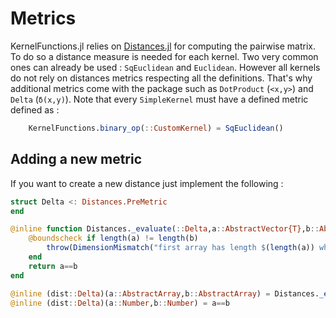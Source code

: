 # Metrics

KernelFunctions.jl relies on [Distances.jl](https://github.com/JuliaStats/Distances.jl) for computing the pairwise matrix.
To do so a distance measure is needed for each kernel. Two very common ones can already be used : `SqEuclidean` and `Euclidean`.
However all kernels do not rely on distances metrics respecting all the definitions. That's why  additional metrics come with the package such as `DotProduct` (`<x,y>`) and `Delta` (`δ(x,y)`).
Note that every `SimpleKernel` must have a defined metric defined as :
```julia
    KernelFunctions.binary_op(::CustomKernel) = SqEuclidean()
```

## Adding a new metric

If you want to create a new distance just implement the following :

```julia
struct Delta <: Distances.PreMetric
end

@inline function Distances._evaluate(::Delta,a::AbstractVector{T},b::AbstractVector{T}) where {T}
    @boundscheck if length(a) != length(b)
        throw(DimensionMismatch("first array has length $(length(a)) which does not match the length of the second, $(length(b))."))
    end
    return a==b
end

@inline (dist::Delta)(a::AbstractArray,b::AbstractArray) = Distances._evaluate(dist,a,b)
@inline (dist::Delta)(a::Number,b::Number) = a==b
```
